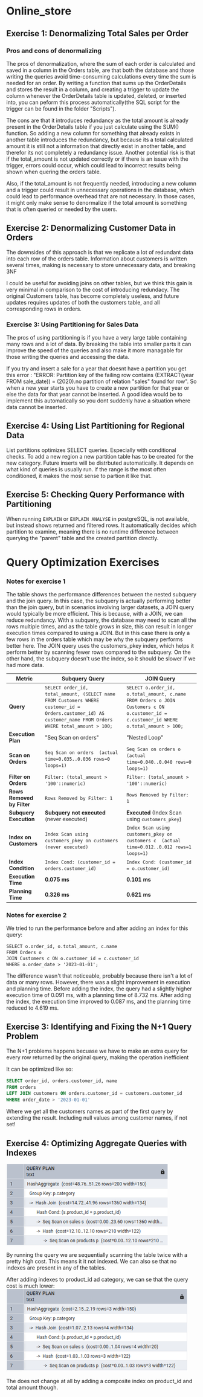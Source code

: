 ﻿# Online_store


## Exercise 1: Denormalizing Total Sales per Order

### Pros and cons of denormalizing

The pros of denormalization, where the sum of each order is calculated and saved in a column in the Orders table, are that both the database and those writing the queries avoid time-consuming calculations every time the sum is needed for an order. By writing a function that sums up the OrderDetails and stores the result in a column, and creating a trigger to update the column whenever the OrderDetails table is updated, deleted, or inserted into, you can peform this process automatically(the SQL script for the trigger can be found in the folder "Scripts").

The cons are that it introduces redundancy as the total amount is already present in the OrderDetails table if you just calculate using the SUM() function. So adding a new column for something that already exists in another table introduces the redundancy, but because its a total calculated amount it is still not a information that directly exist in another table, and therefor its not completely a redundancy issue. Another potential risk is that if the total_amount is not updated correctly or if there is an issue with the trigger, errors could occur, which could lead to incorrect results being shown when quering the orders table. 

Also, if the total_amount is not frequently needed, introducing a new column and a trigger could result in unnecessary operations in the database, which could lead to performance overhead that are not necessary. In those cases, it might only make sense to denormalize if the total amount is something that is often queried or needed by the users. 
### 

## Exercise 2: Denormalizing Customer Data in Orders

The downsides of this approach is that we replicate a lot of redundant data into each row of the orders table.
Information about customers is written several times, making is necessary to store unnecessary data, and breaking 3NF

I could be useful for avoiding joins on other tables, but we think this gain is very minimal in comparison to the cost of introducing redundacy. The original Customers table, has become completely useless, and future updates requires updates of both the customers table, and all corresponding rows in orders.

### Exercise 3: Using Partitioning for Sales Data

The pros of using partitioning is if you have a very large table containing many rows and a lot of data. By breaking the table into smaller parts it can improve the speed of the queries and also make it more managable for those writing the queries and accessing the data. 

If you try and insert a sale for a year that doesnt have a partition you get this error :  "ERROR:  Partition key of the failing row contains (EXTRACT(year FROM sale_date)) = (2020).no partition of relation "sales" found for row". So when a new year starts you have to create a new partition for that year or else the data for that year cannot be inserted. A good idea would be to implement this automatically so you dont suddenly have a situation where data cannot be inserted. 

## Exercise 4: Using List Partitioning for Regional Data

List partitions optimizes SELECT queries. Especially with conditional checks.
To add a new region a new partition table has to be created for the new category. Future inserts will be distrbuted automatically.
It depends on what kind of queries is usually run. if the range is the most often conditioned, it makes the most sense to partion it like that.

##  Exercise 5: Checking Query Performance with Partitioning

When running `EXPLAIN` or `EXPLAIN ANALYSE` in postgreSQL, is not available, but instead shows returned and filtered rows.
It automatically decides which partition to examine, meaning there is no runtime difference between querying the "parent" table and the created partition directly.


# Query Optimization Exercises

### Notes for exercise 1 

The table shows the performance differences between the nested subquery and the join query. In this case, the subquery is actually performing better than the join query, but in scenarios involving larger datasets, a JOIN query would typically be more efficient. This is because, with a JOIN, we can reduce redundancy. With a subquery, the database may need to scan all the rows multiple times, and as the table grows in size, this can result in longer execution times compared to using a JOIN. But in this case there is only a few rows in the orders table which may be why the subquery performs better here. The JOIN query uses the customers_pkey index, which helps it perform better by scanning fewer rows compared to the subquery. On the other hand, the subquery doesn't use the index, so it should be slower if we had more data. 

| **Metric**                | **Subquery Query**                                                 | **JOIN Query**                                                    |
|---------------------------|--------------------------------------------------------------------|-------------------------------------------------------------------|
| **Query**                  | `SELECT order_id, total_amount, (SELECT name FROM Customers WHERE customer_id = Orders.customer_id) AS customer_name FROM Orders WHERE total_amount > 100;` | `SELECT o.order_id, o.total_amount, c.name FROM Orders o JOIN Customers c ON o.customer_id = c.customer_id WHERE o.total_amount > 100;` |
| **Execution Plan**         | "Seq Scan on orders"                                               | "Nested Loop"                                                     |
| **Scan on Orders**         | `Seq Scan on orders  (actual time=0.035..0.036 rows=0 loops=1)`     | `Seq Scan on orders o  (actual time=0.040..0.040 rows=0 loops=1)` |
| **Filter on Orders**       | `Filter: (total_amount > '100'::numeric)`                          | `Filter: (total_amount > '100'::numeric)`                         |
| **Rows Removed by Filter** | `Rows Removed by Filter: 1`                                        | `Rows Removed by Filter: 1`                                       |
| **Subquery Execution**     | **Subquery not executed** (never executed)                         | **Executed** (Index Scan using `customers_pkey`)                   |
| **Index on Customers**     | `Index Scan using customers_pkey on customers  (never executed)`   | `Index Scan using customers_pkey on customers c  (actual time=0.012..0.012 rows=1 loops=1)` |
| **Index Condition**        | `Index Cond: (customer_id = orders.customer_id)`                   | `Index Cond: (customer_id = o.customer_id)`                        |
| **Execution Time**         | **0.075 ms**                                                       | **0.101 ms**                                                      |
| **Planning Time**          | **0.326 ms**                                                       | **0.621 ms**                                                      |


### Notes for exercise 2

We tried to run the performance before and after adding an index for this query:

```
SELECT o.order_id, o.total_amount, c.name
FROM Orders o
JOIN Customers c ON o.customer_id = c.customer_id
WHERE o.order_date > '2023-01-01';
```

The difference wasn't that noticeable, probably because there isn't a lot of data or many rows. However, there was a slight improvement in execution and planning time. Before adding the index, the query had a slightly higher execution time of 0.091 ms, with a planning time of 8.732 ms. After adding the index, the execution time improved to 0.087 ms, and the planning time reduced to 4.619 ms. 

## Exercise 3: Identifying and Fixing the N+1 Query Problem

The N+1 problems happens becuase we have to make an extra query for every row returned by the original query,
making the operation inefficient

It can be optimized like so:

```sql
SELECT order_id, orders.customer_id, name
FROM orders
LEFT JOIN customers ON orders.customer_id = customers.customer_id
WHERE order_date > '2023-01-01'
```

Where we get all the customers names as part of the first query by extending the result. Including null values among customer names, if not set!

## Exercise 4: Optimizing Aggregate Queries with Indexes

![Select Query](image.png)

By running the query we are sequentially scanning the table twice with a pretty high cost. This means it it not indexed. We can also se that no indexes are present in any of the tables.

After adding indexes to product_id ad category, we can se that the query cost is much lower:
![Optimized query](image-1.png)

The does not change at all by adding a composite index on product_id and total amount though.
